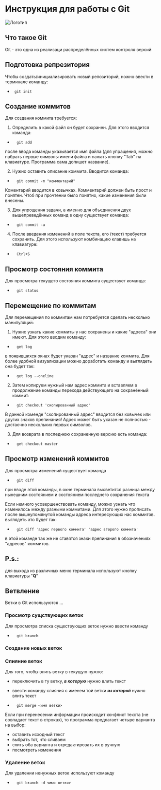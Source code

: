 # **Инструкция для работы с Git**

![Логотип](Git_icon.svg.jpg)

## Что такое Git

Git - это одна из реализаци распределённых систем контроля версий

## Подготовка репрезитория

Чтобы создать/инициализировать новый репозиторий, ножно ввести в терминале команду:
*      git init 

## Создание коммитов

Для создания коммита требуется:

1. Определить в какой файл он будет сохранен. Для этого вводится команда: 
*       git add
после ввода команды указывается имя файла (для упращения, можно набрать первые символы имени файла и нажать кнопку "Tab" на клавиатуре. Программа сама допишет название).

2. Нужно оставить описание коммита. Вводится команда:
*       git commit -m "комментарий"
Коментарий вводится в ковычках. Комментарий должен быть прост и понятен. Чтоб при прочтении было понятно, какие изменения были внесены.

3. Для упрощения задачи, а именно для объединения двух вышепреведённых команд в одну существует команда:
*       git commit -a

4. После введения изменений в поле текста, его (текст) требуется сохранить. Для этого используют комбинацию клавишь на клавиатуре:
*       Ctrl+S
## Просмотр состояния коммита

Для просмотра текущего состояния коммита существует команда:
*       git status

## Перемещение по коммитам

Для перемещения по коммитам нам потребуется сделать несколько манипуляций:
1. Нужно узнать какие коммиты у нас сохранены и какие "адреса" они имеют. Для этого вводим команду:
*       get log
в появившихся окнах будет указан "адрес" и название коммита. Для более удобной визуализации можно доработать команду и выглядеть она будет так:
*       get log --oneline

2. Затем копируем нужный нам адрес коммита и вставляем в продолжение команды перехода действующего на сохранённый коммит:
*       git checkout 'скопированный адрес'
В данной коменде "скопированный адрес" вводится без ковычек или других знаков препинания! Адрес может быть указан не полностью - достаочно нескольких первых символов.

3. Для возврата в последнюю сохраненную версию есть команда:
*       get checkout master

## Просмотр изменений коммитов

Для просмотра изменений существует команда 
*       git diff
при вводе этой команды, в окне терминала высветится разница между нынешним состоянием и состоянием последнего сохранения текста

Если немного усовершенствовать команду, можно узнать что изменилось между разными коммитами. Для этого нужно прописать после вышеупомянутой команды адреса интересующих нас коммитов. выглядеть это будет так:
*       git diff 'адрес первого коммита' 'адрес второго коммита'
в этой команде так же не ставятся знаки препинания в обозначениях "адресов" коммитов.

## P.s.: 
для выхода из различных меню терминала используют кнопку клавиатуры "**Q**"

## Ветвление

Ветки в Git используются ... 

### Просмотр сущствующих веток

Для просмотра списка существующих веток нужно ввести команду
       
*       git branch

### Создание новых веток



### Слияние веток

Для того, чтобы влить ветку в текущую нужно:
* переключить в ту ветку, ***в которую*** нужно влить текст
* ввести команду слияния с именем той ветки ***из которой*** нужно влить текст 

*       git merge <имя ветки>

Если при перенесении информации происходит конфликт текста (не совпадает текст в строках), то программа предлагает четыре варианта на выбор:
* оставить исходный текст
* выбрать тот, что сливаем
* слить оба варианта и отредактировать их в ручную
* посмотреть изменения

### Удаление веток

Для удалении ненужных веток используют команду

*       git branch -d <имя ветки>

